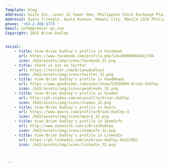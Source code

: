 ```yaml
---
Template: blog
Address1: Suite 22c, Level 22 Tower One, Philippine Stock Exchange Plaza
Address2: Ayala Triangle, Ayala Avenue, Makati City, Manila 1226 Philippines 
phone: '+63-2-368-5773 '
Email: info@premier-gc.com
Copyright: 2015 Brian Dudley


social:
    - title: View Brian Dudley's profile in Facebook
      url: https://www.facebook.com/profile.php?id=100000044611744
      icon: /bd2/assets/img/icons/facebook_32.png
    - title: Check us out on Twitter
      url: https://twitter.com/brianwdudley1
      icon: /bd2/assets/img/icons/twitter_32.png
    - title: View Brian Dudley's profile in GoodReads
      url: https://www.goodreads.com/user/show/52039089-brian-dudley
      icon: /bd2/assets/img/icons/goodreads_32.png
    - title: View Brian Dudley's profile in Viadeo
      url: http://ph.viadeo.com/en/profile/brian.dudley
      icon: /bd2/assets/img/icons/viadeo_32.png
    - title: View Brian Dudley's profile in Quora
      url: https://www.quora.com/profile/Brian-Dudley-4
      icon: /bd2/assets/img/icons/quora_32.png
    - title: View Brian Dudley's profile in ZoomInfo
      url: http://www.zoominfo.com/z/BrianDudley
      icon: /bd2/assets/img/icons/zoominfo_32.png
    - title: View Brian Dudley's profile in LinkedIn
      url: https://ph.linkedin.com/in/brian-dudley-6b317851
      icon: /bd2/assets/img/icons/linkedin_32.png



---
```



